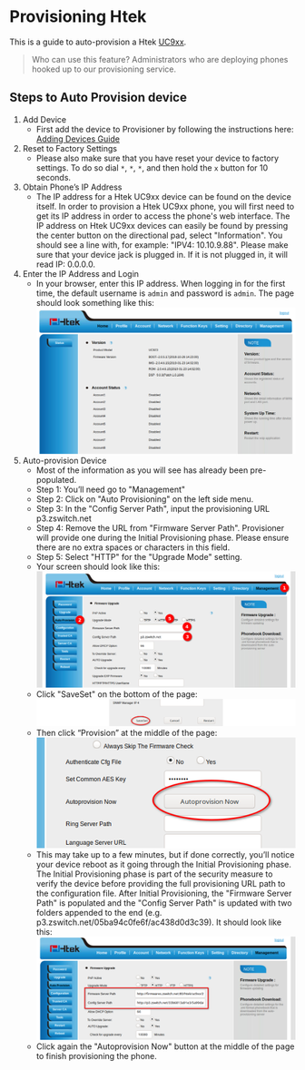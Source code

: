 # Provisioning Htek

This is a guide to auto-provision a Htek [UC9xx](http://www.htek.com/products/UC900_Series/index.**html**).

> Who can use this feature?
> Administrators who are deploying phones hooked up to our provisioning service.

## Steps to Auto Provision device

1. Add Device
    - First add the device to Provisioner by following the instructions here: [Adding Devices Guide](../prov_start_guide.md)
2. Reset to Factory Settings
    - Please also make sure that you have reset your device to factory settings. To do so dial `*`, `*`, `*`, and then hold the `x` button for 10 seconds.
3. Obtain Phone’s IP Address
    - The IP address for a Htek UC9xx device can be found on the device itself. In order to provision a Htek UC9xx phone, you will first need to get its IP address in order to access the phone's web interface. The IP address on Htek UC9xx devices can easily be found by pressing the center button on the directional pad, select "Information". You should see a line with, for example: "IPV4: 10.10.9.88". Please make sure that your device jack is plugged in. If it is not plugged in, it will read IP: 0.0.0.0.
4. Enter the IP Address and Login
    - In your browser, enter this IP address. When logging in for the first time, the default username is `admin` and password is `admin`. The page should look something like this:
    ![Htek Start Page](./images/uc9xx-1-homepage.png)
5. Auto-provision Device
    - Most of the information as you will see has already been pre-populated.
    - Step 1: You’ll need go to "Management"
    - Step 2: Click on "Auto Provisioning" on the left side menu.
    - Step 3: In the "Config Server Path", input the provisioning URL p3.zswitch.net
    - Step 4: Remove the URL from "Firmware Server Path". Provisioner will provide one during the Initial Provisioning phase. Please ensure there are no extra spaces or characters in this field.
    - Step 5: Select "HTTP" for the "Upgrade Mode" setting.
    - Your screen should look like this:
    ![Htek Upgrade and Provisioning Page](./images/uc9xx-1-autoprovision.png)
    - Click "SaveSet" on the bottom of the page:
    ![Htek auto provision save](./images/uc9xx-1-autoprovision-save.png)
    - Then click “Provision” at the middle of the page:
    ![Htek auto provision now](./images/uc9xx-1-autoprovision-now.png)
    - This may take up to a few minutes, but if done correctly, you’ll notice your device reboot as it going through the Initial Provisioning phase. The Initial Provisioning phase is part of the security measure to verify the device before providing the full provisioning URL path to the configuration file. After Initial Provisioning, the "Firmware Server Path" is populated and the "Config Server Path" is updated with two folders appended to the end (e.g. p3.zswitch.net/05ba94c0fe6f/ac438d0d3c39). It should look like this:
    ![Htek Upgrade and Provisioning Page after provisioning](./images/uc9xx-1-autoprovision-after.png)
    - Click again the "Autoprovision Now" button at the middle of the page to finish provisioning the phone.
